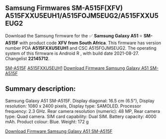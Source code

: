 <h2>Samsung Firmwares SM-A515F(XFV) A515FXXU5EUH1/A515FOJM5EUG2/A515FXXU5EUG2</h2>
Download the Samsung firmware for the ✅ <strong>Samsung Galaxy A51 </strong> ⭐ <strong>SM-A515F</strong> with product code <strong>XFV</strong> <strong> from South Africa</strong>. This firmware has version number PDA <strong>A515FXXU5EUH1</strong> and CSC A515FOJM5EUG2. The operating system of this firmware is Android R , with build date 2021-08-27. Changelist <strong>22145712</strong>.


[SM-A515F](https://samfirm.shop/samsung/model/SM-A515F)
[A515FXXU5EUH1](https://samfirm.shop/samsung/pda/A515FXXU5EUH1)
[Download Firmware Samsung Galaxy A51 SM-A515F](https://samfirm.shop/samsung/firmware/453311)
<h2>Summary description:</h2>
<p>Samsung Galaxy A51 SM-A515F. Display diagonal: 16.5 cm (6.5"), Display resolution: 1080 x 2400 pixels, Display type: SAMOLED. Processor frequency: 2.3 GHz. Rear camera resolution (numeric): 48 MP, Rear camera type: Quad camera. SIM card capability: Dual SIM. Battery capacity: 4000 mAh. Product colour: Blue. Weight: 172 g</p>


[Download Firmware Samsung Galaxy A51 SM-A515F](https://samfirm.shop/samsung/firmware/453311)
